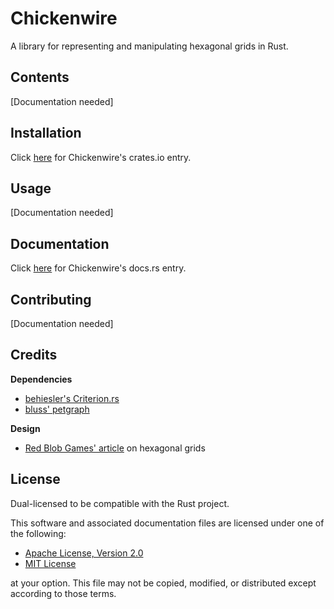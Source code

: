 # Chickenwire
A library for representing and manipulating hexagonal grids in Rust.

## Contents
[Documentation needed]

## Installation
Click [here]() for Chickenwire's crates.io entry.

## Usage
[Documentation needed]

## Documentation
Click [here]() for Chickenwire's docs.rs entry.

## Contributing
[Documentation needed]

## Credits
**Dependencies**
- [behiesler's Criterion.rs](https://github.com/bheisler/criterion.rs)
- [bluss' petgraph](https://github.com/bluss/petgraph)

**Design**
- [Red Blob Games' article](https://www.redblobgames.com/grids/hexagons) on
hexagonal grids

## License
Dual-licensed to be compatible with the Rust project.

This software and associated documentation files are licensed under one of the
following:

- [Apache License, Version 2.0](https://www.apache.org/licenses/LICENSE-2.0)
- [MIT License](https://opensource.org/licenses/MIT)

at your option. This file may not be copied, modified, or distributed except
according to those terms.
